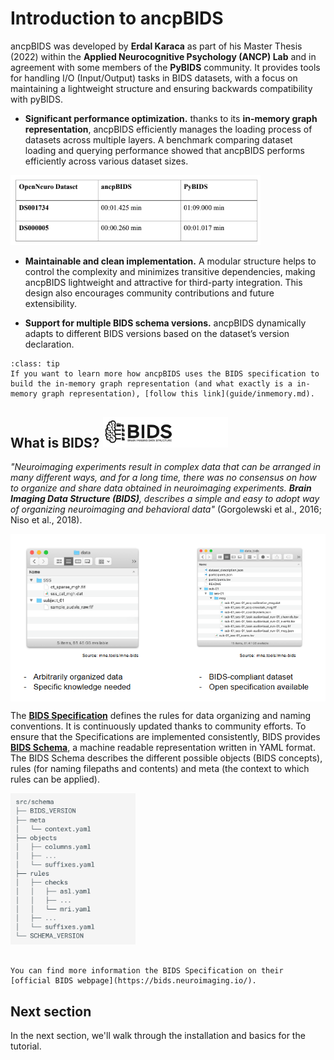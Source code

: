 # Introduction to ancpBIDS

ancpBIDS was developed by **Erdal Karaca** as part of his Master Thesis (2022) within the **Applied Neurocognitive Psychology (ANCP) Lab** and in agreement with some members of the **PyBIDS** community. It provides tools for handling I/O (Input/Output) tasks in BIDS datasets, with a focus on maintaining a lightweight structure and ensuring backwards compatibility with pyBIDS.

* **Significant performance optimization.** thanks to its **in-memory graph representation**, ancpBIDS efficiently manages the loading process of datasets across multiple layers. A benchmark comparing dataset loading and querying performance showed that ancpBIDS performs efficiently across various dataset sizes.

<img src="../static/benchmark.PNG" alt="bids-benchmark" width="400px">




* **Maintainable and clean implementation.** A modular structure helps to control the complexity and minimizes transitive dependencies, making ancpBIDS lightweight and attractive for third-party integration. This design also encourages community contributions and future extensibility.

* **Support for multiple BIDS schema versions.** ancpBIDS dynamically adapts to different BIDS versions based on the dataset’s version declaration.

  
```{admonition} In-memory graph?
:class: tip
If you want to learn more how ancpBIDS uses the BIDS specification to build the in-memory graph representation (and what exactly is a in-memory graph representation), [follow this link](guide/inmemory.md).

```

## What is BIDS? <img src="../static/bids.jpg" alt="bids-logo" width="200px">

*"Neuroimaging experiments result in complex data that can be arranged in many different ways, and for a long time, there was no consensus on how to organize and share data obtained in neuroimaging experiments. **Brain Imaging Data Structure (BIDS)**, describes a simple and easy to adopt way of organizing neuroimaging and behavioral data"* (Gorgolewski et al., 2016; Niso et al., 2018). 

<img src="../static/bids-order.jpg" alt="bids-order" width="600px" align="center">



The **[BIDS Specification](https://bids-specification.readthedocs.io/en/stable/)** defines the rules for data organizing and naming conventions. It is continuously updated thanks to community efforts. To ensure that the Specifications are implemented consistently, BIDS provides **[BIDS Schema](https://bids-specification.readthedocs.io/en/stable/appendices/schema.html)**, a machine readable representation written in YAML format. The BIDS Schema describes the different possible objects (BIDS concepts), rules (for naming filepaths and contents) and meta (the context to which rules can be applied).

<img src="../static/bids-schema.png" alt="bids-schema" width="200px">


```{admonition} Would you like to know more about the BIDS specification?

You can find more information the BIDS Specification on their [official BIDS webpage](https://bids.neuroimaging.io/).

```


## Next section
In the next section, we'll walk through the installation and basics for the tutorial.


